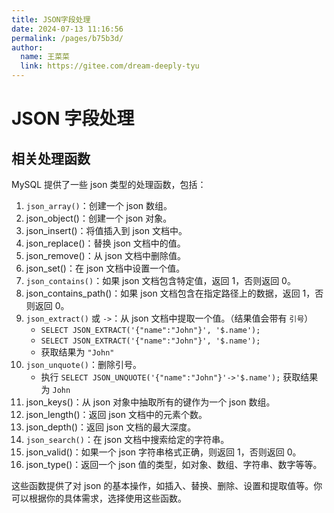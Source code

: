 ```yaml
---
title: JSON字段处理
date: 2024-07-13 11:16:56
permalink: /pages/b75b3d/
author: 
  name: 王菜菜
  link: https://gitee.com/dream-deeply-tyu
---
```

# JSON 字段处理

## 相关处理函数

MySQL 提供了一些 json 类型的处理函数，包括：

1. `json_array()`：创建一个 json 数组。
2. json_object()：创建一个 json 对象。
3. json_insert()：将值插入到 json 文档中。
4. json_replace()：替换 json 文档中的值。
5. json_remove()：从 json 文档中删除值。
6. json_set()：在 json 文档中设置一个值。
7. `json_contains()`：如果 json 文档包含特定值，返回 1，否则返回 0。
8. json_contains_path()：如果 json 文档包含在指定路径上的数据，返回 1，否则返回 0。
9. `json_extract()` 或 `->`：从 json 文档中提取一个值。（结果值会带有 `引号`）
   - `SELECT JSON_EXTRACT('{"name":"John"}', '$.name');`
   - `SELECT JSON_EXTRACT('{"name":"John"}', '$.name');`
   - 获取结果为 `"John"`
10. `json_unquote()`：删除引号。
    - 执行 `SELECT JSON_UNQUOTE('{"name":"John"}'->'$.name');` 获取结果为 `John`
11. json_keys()：从 json 对象中抽取所有的键作为一个 json 数组。
12. json_length()：返回 json 文档中的元素个数。
13. json_depth()：返回 json 文档的最大深度。
14. `json_search()`：在 json 文档中搜索给定的字符串。
15. json_valid()：如果一个 json 字符串格式正确，则返回 1，否则返回 0。
16. json_type()：返回一个 json 值的类型，如对象、数组、字符串、数字等等。

这些函数提供了对 json 的基本操作，如插入、替换、删除、设置和提取值等。你可以根据你的具体需求，选择使用这些函数。


